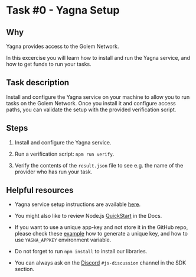 # Task #0 - Yagna Setup

## Why

Yagna provides access to the Golem Network.

In this excercise you will learn how to install and run the Yagna service, and how to get funds to run your tasks.

## Task description

Install and configure the Yagna service on your machine to allow you to run tasks on the Golem Network. Once you install it and configure access paths, you can validate the setup with the provided verification script.

## Steps

1. Install and configure the Yagna service.

2. Run a verification script: `npm run verify`.

3. Verify the contents of the `result.json` file to see e.g. the name of the provider who has run your task.

## Helpful resources

- Yagna service setup instructions are available [here](https://docs.golem.network/docs/creators/javascript/examples/tools/yagna-installation-for-requestors).

- You might also like to review Node.js [QuickStart](https://docs.golem.network/docs/creators/javascript/quickstarts/quickstart) in the Docs.



- If you want to use a unique app-key and not store it in the GitHub repo, please check these [example](https://docs.golem.network/docs/creators/javascript/examples/using-app-keys) how to generate a unique key, and how to use `YAGNA_APPKEY` environment variable.

- Do not forget to run `npm install` to install our libraries.

- You can always ask on the [Discord](https://chat.golem.network/) `#js-discussion` channel in the SDK section.
